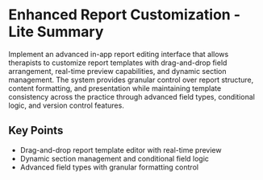 # Enhanced Report Customization - Lite Summary

Implement an advanced in-app report editing interface that allows therapists to customize report templates with drag-and-drop field arrangement, real-time preview capabilities, and dynamic section management. The system provides granular control over report structure, content formatting, and presentation while maintaining template consistency across the practice through advanced field types, conditional logic, and version control features.

## Key Points
- Drag-and-drop report template editor with real-time preview
- Dynamic section management and conditional field logic
- Advanced field types with granular formatting control